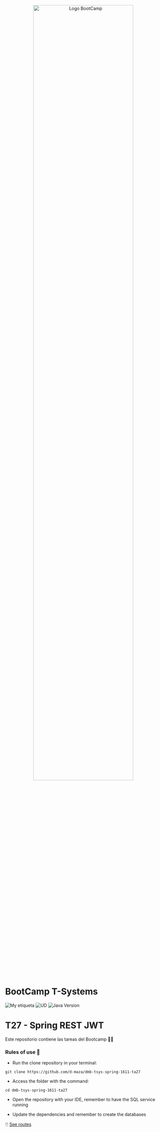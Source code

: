 <div align="center"><img width="80%"  src="https://github.com/TECHMA-Bootcamp-FullStack-Java-Angular/dmb-tsys-java-2010-ta15/blob/main/docs/logoDark.png?raw=trueg"  alt="Logo BootCamp" /></div>

# BootCamp T-Systems

![My etiqueta](https://img.shields.io/badge/David%20Maza-DiveCode%F0%9F%90%99-blue) ![UD](https://img.shields.io/badge/TA-27-orange)  ![Java Version](https://img.shields.io/badge/SprintBoot-Raillway-red)

# T27 - Spring REST JWT

Este repositorio contiene las tareas del Bootcamp 👨‍💻

### Rules of use 🚀

- Run the clone repository in your terminal:

``git clone https://github.com/d-maza/dmb-tsys-spring-1611-ta27``


- Access the folder with the command:

`cd dmb-tsys-spring-1611-ta27`

- Open the repository with your IDE, remember to have the SQL service running

- Update the dependencies and remember to create the databases

🖱️ [See routes](https://techma-bootcamp-fullstack-java-angular.github.io/dmb-tsys-spring-1611-ta27/)  

